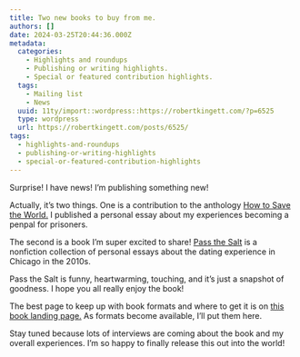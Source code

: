 ```yaml
---
title: Two new books to buy from me.
authors: []
date: 2024-03-25T20:44:36.000Z
metadata:
  categories:
    - Highlights and roundups
    - Publishing or writing highlights.
    - Special or featured contribution highlights.
  tags:
    - Mailing list
    - News
  uuid: 11ty/import::wordpress::https://robertkingett.com/?p=6525
  type: wordpress
  url: https://robertkingett.com/posts/6525/
tags:
  - highlights-and-roundups
  - publishing-or-writing-highlights
  - special-or-featured-contribution-highlights
---
```

Surprise! I have news! I’m publishing something new!

Actually, it’s two things. One is a contribution to the anthology [How to Save the World.](https://robertkingett.com/posts/6517/) I published a personal essay about my experiences becoming a penpal for prisoners.

The second is a book I’m super excited to share! [Pass the Salt](https://robertkingett.com/posts/6522/) is a nonfiction collection of personal essays about the dating experience in Chicago in the 2010s.

Pass the Salt is funny, heartwarming, touching, and it’s just a snapshot of goodness. I hope you all really enjoy the book!

The best page to keep up with book formats and where to get it is on [this book landing page.](https://robertkingett.com/posts/6522/) As formats become available, I’ll put them here.

Stay tuned because lots of interviews are coming about the book and my overall experiences. I’m so happy to finally release this out into the world!